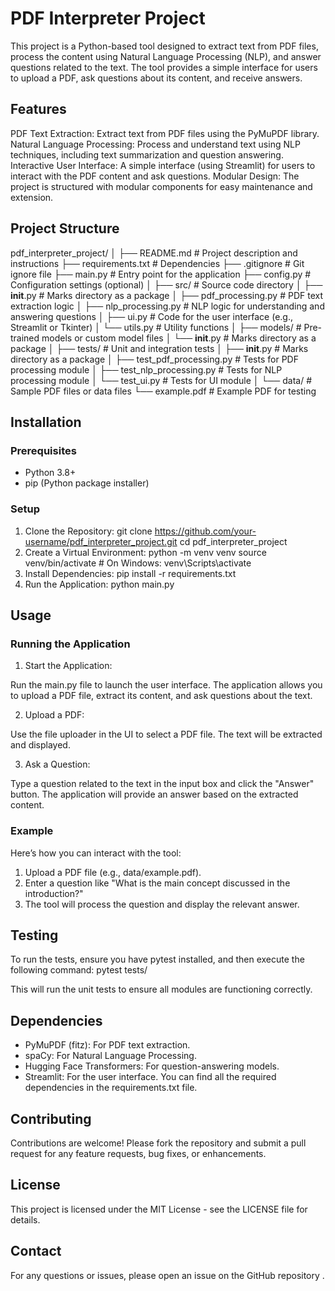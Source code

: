 # PDF Interpreter Project

This project is a Python-based tool designed to extract text from PDF files, process the content using Natural Language Processing (NLP), and answer questions related to the text. The tool provides a simple interface for users to upload a PDF, ask questions about its content, and receive answers.

## Features
PDF Text Extraction: Extract text from PDF files using the PyMuPDF library.
Natural Language Processing: Process and understand text using NLP techniques, including text summarization and question answering.
Interactive User Interface: A simple interface (using Streamlit) for users to interact with the PDF content and ask questions.
Modular Design: The project is structured with modular components for easy maintenance and extension.

## Project Structure
pdf_interpreter_project/
│
├── README.md                   # Project description and instructions
├── requirements.txt            # Dependencies
├── .gitignore                  # Git ignore file
├── main.py                     # Entry point for the application
├── config.py                   # Configuration settings (optional)
│
├── src/                        # Source code directory
│   ├── __init__.py             # Marks directory as a package
│   ├── pdf_processing.py       # PDF text extraction logic
│   ├── nlp_processing.py       # NLP logic for understanding and answering questions
│   ├── ui.py                   # Code for the user interface (e.g., Streamlit or Tkinter)
│   └── utils.py                # Utility functions
│
├── models/                     # Pre-trained models or custom model files
│   └── __init__.py             # Marks directory as a package
│
├── tests/                      # Unit and integration tests
│   ├── __init__.py             # Marks directory as a package
│   ├── test_pdf_processing.py  # Tests for PDF processing module
│   ├── test_nlp_processing.py  # Tests for NLP processing module
│   └── test_ui.py              # Tests for UI module
│
└── data/                       # Sample PDF files or data files
    └── example.pdf             # Example PDF for testing

## Installation
### Prerequisites
* Python 3.8+
* pip (Python package installer)
### Setup
1. Clone the Repository:
    git clone https://github.com/your-username/pdf_interpreter_project.git
    cd pdf_interpreter_project
2. Create a Virtual Environment:
    python -m venv venv
    source venv/bin/activate  # On Windows: venv\Scripts\activate
3. Install Dependencies:
    pip install -r requirements.txt
4. Run the Application:
    python main.py

## Usage
### Running the Application
1. Start the Application:

Run the main.py file to launch the user interface. The application allows you to upload a PDF file, extract its content, and ask questions about the text.

2. Upload a PDF:

Use the file uploader in the UI to select a PDF file. The text will be extracted and displayed.

3. Ask a Question:

Type a question related to the text in the input box and click the "Answer" button. The application will provide an answer based on the extracted content.

### Example
Here’s how you can interact with the tool:

1. Upload a PDF file (e.g., data/example.pdf).
2. Enter a question like "What is the main concept discussed in the introduction?"
3. The tool will process the question and display the relevant answer.

## Testing
To run the tests, ensure you have pytest installed, and then execute the following command:
    pytest tests/

This will run the unit tests to ensure all modules are functioning correctly.

## Dependencies
* PyMuPDF (fitz): For PDF text extraction.
* spaCy: For Natural Language Processing.
* Hugging Face Transformers: For question-answering models.
* Streamlit: For the user interface.
You can find all the required dependencies in the requirements.txt file.

## Contributing
Contributions are welcome! Please fork the repository and submit a pull request for any feature requests, bug fixes, or enhancements.

## License
This project is licensed under the MIT License - see the LICENSE<link> file for details.

## Contact
For any questions or issues, please open an issue on the GitHub repository <link>.